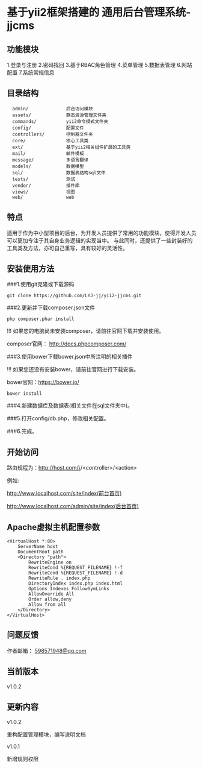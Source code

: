基于yii2框架搭建的 通用后台管理系统-jjcms
============================

功能模块
-------------------
1.登录与注册 
2.密码找回
3.基于RBAC角色管理
4.菜单管理
5.数据表管理
6.网站配置
7.系统常规信息

目录结构
-------------------
      admin/              后台访问模块
      assets/             静态资源管理文件夹
      commands/           yii2命令模式文件夹
      config/             配置文件
      controllers/        控制器文件夹
      core/               核心工具类
      ext/                基于yii2相关组件扩展的工具类
      mail/               邮件模板
      message/            多语言翻译
      models/             数据模型
      sql/                数据表结构sql文件
      tests/              测试
      vendor/             插件库
      views/              视图
      web/                web



特点
------------
适用于作为中小型项目的后台，为开发人员提供了常用的功能模块，使得开发人员可以更加专注于其自身业务逻辑的实现当中。
与此同时，还提供了一些封装好的工具类及方法，亦可自己重写，具有较好的灵活性。

安装使用方法
------------

###1.使用git克隆或下载源码

~~~
git clone https://github.com/LYJ-jj/yii2-jjcms.git
~~~
###2.更新并下载composer.json文件

~~~
php composer.phar install
~~~

!!! 如果您的电脑尚未安装composer，请前往官网下载并安装使用。

composer官网： http://docs.phpcomposer.com/

###3.使用bower下载bower.json中所注明的相关插件

!!! 如果您还没有安装bower，请前往官网进行下载安装。

bower官网：https://bower.io/

~~~
bower install
~~~

###4.新建数据库及数据表(相关文件在sql文件夹中)。

###5.打开config/db.php，修改相关配置。

###6.完成。

开始访问
-------------
路由规程为：http://host.com/\<module>/\<controller>/\<action>

例如:

http://www.localhost.com/site/index(前台首页)
 
http://www.localhost.com/admin/site/index(后台首页)

Apache虚拟主机配置参数
-------

~~~
<VirtualHost *:80>
    ServerName host
    DocumentRoot path
    <Directory "path">
        RewriteEngine on 
        RewriteCond %{REQUEST_FILENAME} !-f
        RewriteCond %{REQUEST_FILENAME} !-d
        RewriteRule . index.php
        DirectoryIndex index.php index.html
        Options Indexes FollowSymLinks
        AllowOverride All
        Order allow,deny
        Allow from all
    </Directory>
</VirtualHost>
~~~

问题反馈
--------
作者邮箱： 598571948@qq.com

当前版本
--------
v1.0.2

更新内容
--------
v1.0.2

重构配置管理模块，编写说明文档

v1.0.1

新增规则权限
    

